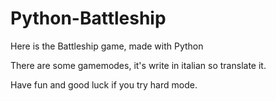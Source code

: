 # Python-Battleship
Here is the Battleship game, made with Python

There are some gamemodes, it's write in italian so translate it.

Have fun and good luck if you try hard mode.
